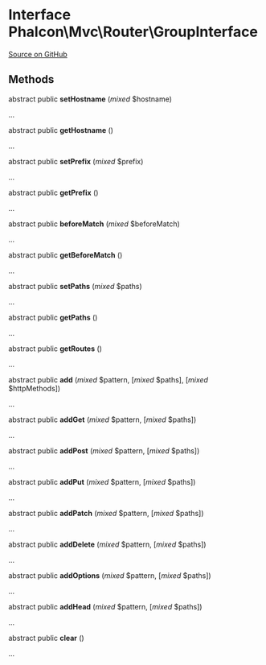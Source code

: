 # Interface **Phalcon\\Mvc\\Router\\GroupInterface**

<a href="https://github.com/phalcon/cphalcon/blob/master/phalcon/mvc/router/groupinterface.zep" class="btn btn-default btn-sm">Source on GitHub</a>

## Methods
abstract public  **setHostname** (*mixed* $hostname)

...

abstract public  **getHostname** ()

...

abstract public  **setPrefix** (*mixed* $prefix)

...

abstract public  **getPrefix** ()

...

abstract public  **beforeMatch** (*mixed* $beforeMatch)

...

abstract public  **getBeforeMatch** ()

...

abstract public  **setPaths** (*mixed* $paths)

...

abstract public  **getPaths** ()

...

abstract public  **getRoutes** ()

...

abstract public  **add** (*mixed* $pattern, [*mixed* $paths], [*mixed* $httpMethods])

...

abstract public  **addGet** (*mixed* $pattern, [*mixed* $paths])

...

abstract public  **addPost** (*mixed* $pattern, [*mixed* $paths])

...

abstract public  **addPut** (*mixed* $pattern, [*mixed* $paths])

...

abstract public  **addPatch** (*mixed* $pattern, [*mixed* $paths])

...

abstract public  **addDelete** (*mixed* $pattern, [*mixed* $paths])

...

abstract public  **addOptions** (*mixed* $pattern, [*mixed* $paths])

...

abstract public  **addHead** (*mixed* $pattern, [*mixed* $paths])

...

abstract public  **clear** ()

...

